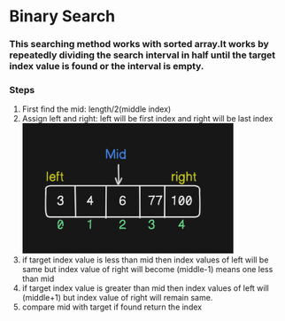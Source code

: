 # Binary Search
### This searching method works with sorted array.It works by repeatedly dividing the search interval in half until the target index value is found or the interval is empty.


### Steps
1. First find the mid: length/2(middle index)
2. Assign left and right: left will be first index and right will be last index
![alt text](image.png)
3. if target index value is less than mid then index values of left will be same but index value of right will become (middle-1) means one less than mid 
4. if target index value is greater than mid then index values of left will (middle+1) but index value of right will remain same.
5. compare mid with target if found return the index